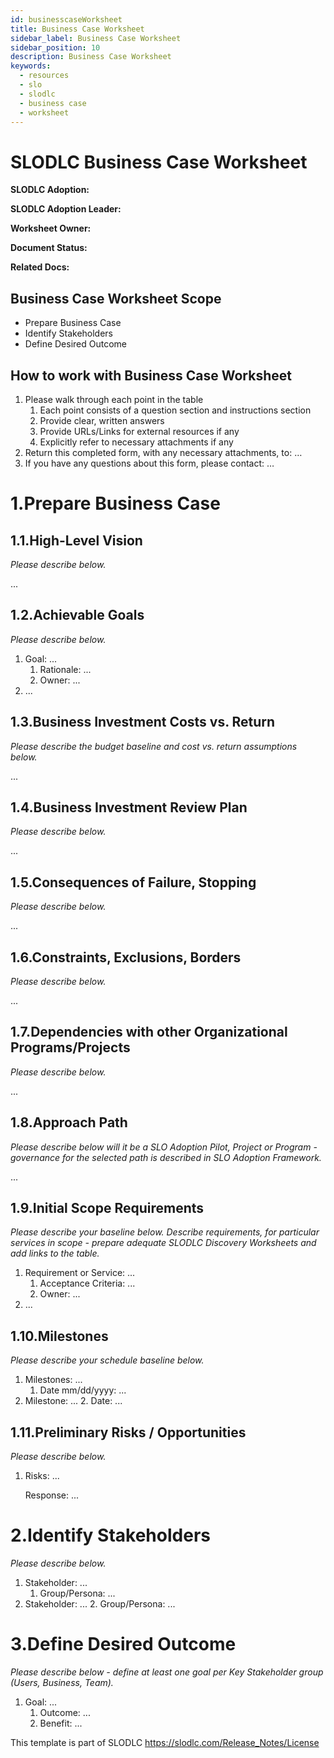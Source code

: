 ```yaml
---
id: businesscaseWorksheet
title: Business Case Worksheet
sidebar_label: Business Case Worksheet
sidebar_position: 10
description: Business Case Worksheet
keywords:
  - resources
  - slo
  - slodlc
  - business case
  - worksheet
---
```


# SLODLC Business Case Worksheet

**SLODLC Adoption:**

**SLODLC Adoption Leader:**

**Worksheet Owner:**

**Document Status:**

**Related Docs:**


## Business Case Worksheet Scope



* Prepare Business Case
* Identify Stakeholders
* Define Desired Outcome


## How to work with Business Case Worksheet



1. Please walk through each point in the table
    1. Each point consists of a question section and instructions section
    2. Provide clear, written answers
    3. Provide URLs/Links for external resources if any
    4. Explicitly refer to necessary attachments if any
2. Return this completed form, with any necessary attachments, to: …
3. If you have any questions about this form, please contact: …


# 1.Prepare Business Case


## 1.1.High-Level Vision

_Please describe below._

 ... 


## 1.2.Achievable Goals

_Please describe below._



1. Goal: ...
    1. Rationale: ...
    2. Owner: ...
2. ...


## 1.3.Business Investment Costs vs. Return

_Please describe the budget baseline and cost vs. return assumptions below._

...


## 1.4.Business Investment Review Plan

_Please describe below._

...


## 1.5.Consequences of Failure, Stopping

_Please describe below._

...


## 1.6.Constraints, Exclusions, Borders

_Please describe below._

...


## 1.7.Dependencies with other Organizational Programs/Projects

_Please describe below._

...


## 1.8.Approach Path

_Please describe below will it be a SLO Adoption Pilot, Project or Program - governance for the selected path is described in SLO Adoption Framework._

...


## 1.9.Initial Scope Requirements

_Please describe your baseline below. Describe requirements, for particular services in scope - prepare adequate SLODLC Discovery Worksheets and add links to the table._



1. Requirement or Service: ...
    1. Acceptance Criteria: ...
    2. Owner: ...
2. ...


## 1.10.Milestones

_Please describe your schedule baseline below._



1. Milestones: ...
    1. Date mm/dd/yyyy: ...
2. Milestone: ...
    2. Date: ...


## 1.11.Preliminary Risks / Opportunities

_Please describe below._



1. Risks: ...

    Response: ...



# 2.Identify Stakeholders

_Please describe below._



1. Stakeholder: ...
    1. Group/Persona: ...
2. Stakeholder: ...
    2. Group/Persona: ...


# 3.Define Desired Outcome

_Please describe below - define at least one goal per Key Stakeholder group (Users, Business, Team)._



1. Goal: ...
    1. Outcome: ...
    2. Benefit: ...


This template is part of SLODLC https://slodlc.com/Release_Notes/License
